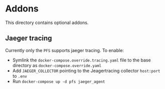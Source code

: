 # Addons

This directory contains optional addons.

## Jaeger tracing

Currently only the `PFS` supports jaeger tracing.
To enable:
- Symlink the `docker-compose.override.tracing.yaml` file to the base directory as 
`docker-compose.override.yaml`
- Add `JAEGER_COLLECTOR` pointing to the Jeagertracing collector `host:port` to `.env`
- Run `docker-compose up -d pfs jaeger_agent`
